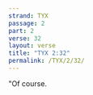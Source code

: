 ```yaml
---
strand: TYX
passage: 2
part: 2
verse: 32
layout: verse
title: "TYX 2:32"
permalink: /TYX/2/32/
---
```

"Of course.
